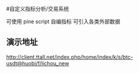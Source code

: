 #自定义指标分析/交易系统

可使用 pine script 自编指标
可引入各类外部数据

## 演示地址
http://client.ttall.net/index.php/home/index/k/s/btc-usdt@huobi/f/lichou_new
